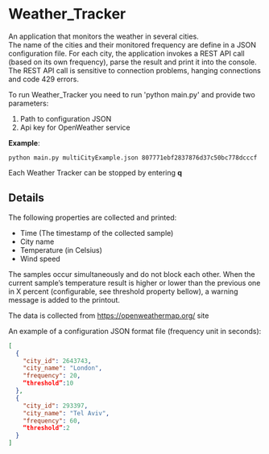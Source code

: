 # Weather_Tracker

An application that monitors the weather in several cities.  
The name of the cities and their monitored frequency are define in a JSON configuration file. For each city, the application invokes a REST API call (based on its own frequency), parse the result and print it into the console. The REST API call is sensitive to connection problems, hanging connections and code 429 errors.

To run Weather_Tracker you need to run 'python main.py' and provide two parameters:

1. Path to configuration JSON
2. Api key for OpenWeather service

**Example**:

`python main.py multiCityExample.json 807771ebf2837876d37c50bc778dcccf`

Each Weather Tracker can be stopped by entering **q**

## Details
The following properties are collected and printed: 

- Time (The timestamp of the collected sample) 
- City name 
- Temperature (in Celsius) 
- Wind speed  

The samples occur simultaneously and do not block each other. 
When the current sample’s temperature result is higher or lower than the previous one in X  percent (configurable, see threshold property bellow), a warning message is added to the printout. 

The data is collected from https://openweathermap.org/ site 

An example of a configuration JSON format file (frequency unit in seconds): 
```json
[ 
  { 
    "city_id": 2643743, 
    "city_name": "London", 
    "frequency": 20, 
    “threshold”:10 
  }, 
  { 
    "city_id": 293397, 
    "city_name": "Tel Aviv", 
    "frequency": 60, 
    “threshold”:2 
  } 
]
```
